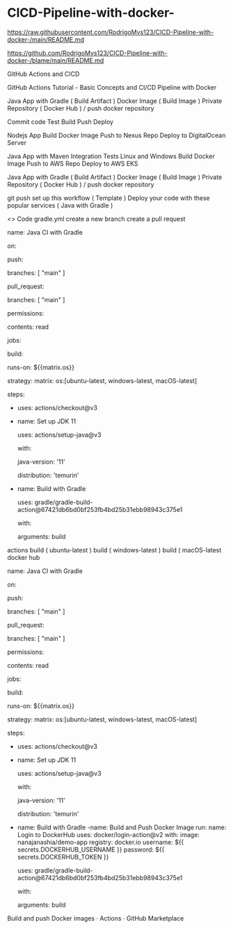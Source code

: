 # CICD-Pipeline-with-docker-

https://raw.githubusercontent.com/RodrigoMvs123/CICD-Pipeline-with-docker-/main/README.md


https://github.com/RodrigoMvs123/CICD-Pipeline-with-docker-/blame/main/README.md


GitHub Actions and CICD

GitHub Actions Tutorial - Basic Concepts and CI/CD Pipeline with Docker


Java App with Gradle ( Build Artifact ) 
Docker Image ( Build Image ) 
Private Repository ( Docker Hub ) / push docker repository

 
Commit code
Test 
Build 
Push 
Deploy 

Nodejs App
Build Docker Image 
Push to Nexus Repo 
Deploy to DigitalOcean Server

Java App with Maven 
Integration Tests Linux and Windows 
Build Docker Image 
Push to AWS Repo 
Deploy to AWS EKS


Java App with Gradle ( Build Artifact ) 
Docker Image ( Build Image ) 
Private Repository ( Docker Hub ) / push docker repository

git push 
set up this workflow ( Template ) 
Deploy your code with these popular services ( Java with Gradle ) 

<> Code 
gradle.yml 
create a new branch 
create a pull request 


name: Java CI with Gradle









on:


 push:


   branches: [ "main" ]


 pull_request:


   branches: [ "main" ]







permissions:


 contents: read







jobs:


 build:







   runs-on: ${{matrix.os}}


strategy:
   matrix:
    os:[ubuntu-latest, windows-latest, macOS-latest]




   steps:


   - uses: actions/checkout@v3


   - name: Set up JDK 11


     uses: actions/setup-java@v3


     with:


       java-version: '11'


       distribution: 'temurin'


   - name: Build with Gradle


     uses: gradle/gradle-build-action@67421db6bd0bf253fb4bd25b31ebb98943c375e1


     with:


       arguments: build

actions 
build ( ubuntu-latest ) 
build ( windows-latest ) 
build ( macOS-latest
docker hub 



name: Java CI with Gradle









on:


 push:


   branches: [ "main" ]


 pull_request:


   branches: [ "main" ]







permissions:


 contents: read







jobs:


 build:







   runs-on: ${{matrix.os}}


strategy:
   matrix:
    os:[ubuntu-latest, windows-latest, macOS-latest]




   steps:


   - uses: actions/checkout@v3


   - name: Set up JDK 11


     uses: actions/setup-java@v3


     with:


       java-version: '11'


       distribution: 'temurin'


   - name: Build with Gradle
-name: Build and Push Docker Image 
run: 
name: Login to DockerHub
        uses: docker/login-action@v2
        with:
image: nanajanashia/demo-app
registry: docker.io 
          username: ${{ secrets.DOCKERHUB_USERNAME }}
          password: ${{ secrets.DOCKERHUB_TOKEN }}






     uses: gradle/gradle-build-action@67421db6bd0bf253fb4bd25b31ebb98943c375e1


     with:


       arguments: build


Build and push Docker images · Actions · GitHub Marketplace



